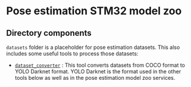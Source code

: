 # <a>Pose estimation STM32 model zoo</a>

## <a>Directory components</a>

`datasets` folder is a placeholder for pose estimation datasets.
This also includes some useful tools to process those datasets:
- [`dataset_converter`](./README_DATASETS_CONVERTER.md) : This tool converts datasets from COCO format to YOLO Darknet format. YOLO Darknet is the format used in the other tools below as well as in the pose estimation model zoo services.
